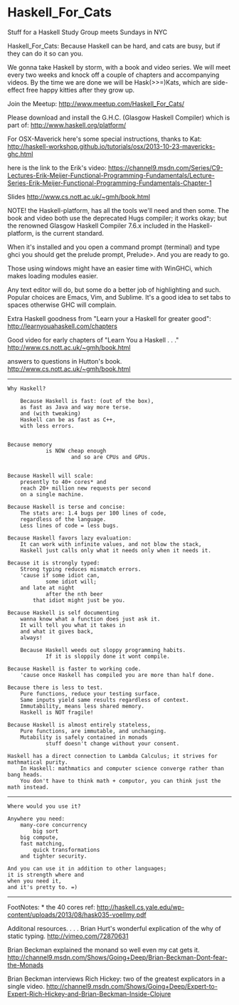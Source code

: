 Haskell_For_Cats
================

Stuff for a Haskell Study Group meets Sundays in NYC

Haskell_For_Cats:
Because Haskell can be hard, and cats are busy, but if they can do it so can you.   

We gonna take Haskell by storm, with a book and video series. 
We will meet every two weeks and knock off a couple of chapters and accompanying videos. 
By the time we are done we will be Hask(>>=)Kats, which are side-effect free happy kitties after they grow up. 

Join the Meetup:
http://www.meetup.com/Haskell_For_Cats/

Please download and install the G.H.C. (Glasgow Haskell Compiler) which is part of: 
http://www.haskell.org/platform/ 

For OSX-Maverick here's some special instructions, thanks to Kat: 
http://haskell-workshop.github.io/tutorials/osx/2013-10-23-mavericks-ghc.html  


here  is the link to the Erik's video:
https://channel9.msdn.com/Series/C9-Lectures-Erik-Meijer-Functional-Programming-Fundamentals/Lecture-Series-Erik-Meijer-Functional-Programming-Fundamentals-Chapter-1

Slides
http://www.cs.nott.ac.uk/~gmh/book.html

NOTE! the Haskell-platform, has all the tools we'll need and then some. 
The book and video both use the deprecated Hugs compiler; it works okay; 
but the renowned Glasgow Haskell Compiler  7.6.x included in the Haskell-platform, 
is the current standard. 

When it's installed and you open a command prompt (terminal) and type ghci 
you should get the prelude prompt, Prelude>. 
And you are ready to go. 

Those using windows might have an easier time with WinGHCi, 
which makes loading modules easier. 

Any text editor will do, but some do a better job of highlighting and such. 
Popular choices are Emacs, Vim, and Sublime. 
It's a good idea to set tabs to spaces otherwise GHC will complain. 

 

Extra Haskell  goodness from "Learn your a Haskell for greater good": 
http://learnyouahaskell.com/chapters

Good video for early chapters of "Learn You a Haskell . . ." 
http://www.cs.nott.ac.uk/~gmh/book.html

answers to questions in Hutton's book.
http://www.cs.nott.ac.uk/~gmh/book.html

---------------------------------------------	

	Why Haskell? 

        Because Haskell is fast: (out of the box), 
		as fast as Java and way more terse.
		and (with tweaking) 
		Haskell can be as fast as C++, 
		with less errors.
	
	
	Because memory 
                is NOW cheap enough 
                        and so are CPUs and GPUs.
	
	
	Because Haskell will scale: 
		presently to 40+ cores* and 
		reach 20+ million new requests per second 
		on a single machine.
	
	Because Haskell is terse and concise: 
		The stats are: 1.4 bugs per 100 lines of code, 
		regardless of the language.
		Less lines of code = less bugs.
		
	Because Haskell favors lazy evaluation:
		It can work with infinite values, and not blow the stack, 
		Haskell just calls only what it needs only when it needs it.

	Because it is strongly typed:
		Strong typing reduces mismatch errors. 
		'cause if some idiot can, 
                some idiot will; 
		and late at night 
                after the nth beer 
			that idiot might just be you.
	
	Because Haskell is self documenting
		wanna know what a function does just ask it.
		It will tell you what it takes in 
		and what it gives back, 
		always!
	
        Because Haskell weeds out sloppy programming habits. 
                If it is sloppily done it wont compile.

	Because Haskell is faster to working code. 
		'cause once Haskell has compiled you are more than half done.

	Because there is less to test. 
		Pure functions, reduce your testing surface. 
		Same inputs yield same results regardless of context. 
		Immutability, means less shared memory. 
		Haskell is NOT fragile!  

	Because Haskell is almost entirely stateless, 
		Pure functions, are immutable, and unchanging.  
		Mutability is safely contained in monads 
                stuff doesn't change without your consent.
                 
	Haskell has a direct connection to Lambda Calculus; it strives for mathmatical purity. 
		In Haskell: mathmatics and computer science converge rather than bang heads.
		You don't have to think math + computor, you can think just the math instead. 

---------------------------
		
	Where would you use it?
	
	Anywhere you need: 
		many-core concurrency 
      		big sort
		big compute, 
		fast matching,
      		quick transformations
		and tighter security.
	
	And you can use it in addition to other languages; 
	it is strength where and 
	when you need it, 
	and it's pretty to. =) 
	 
-----------------------------
FootNotes: * the 40 cores ref: http://haskell.cs.yale.edu/wp-content/uploads/2013/08/hask035-voellmy.pdf

Additonal resources. . . .
Brian Hurt's wonderful explication of the why of static typing.
http://vimeo.com/72870631

Brian Beckman explained the monand so well even my cat gets it. 
http://channel9.msdn.com/Shows/Going+Deep/Brian-Beckman-Dont-fear-the-Monads

Brian Beckman interviews Rich Hickey: two of the greatest explicators in a single video.
http://channel9.msdn.com/Shows/Going+Deep/Expert-to-Expert-Rich-Hickey-and-Brian-Beckman-Inside-Clojure

